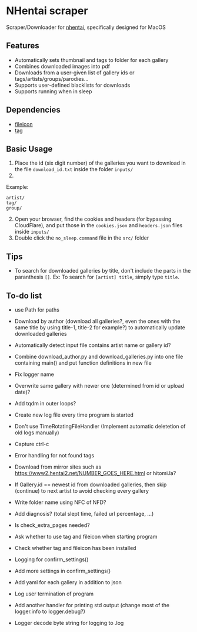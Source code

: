 # NHentai scraper
Scraper/Downloader for [nhentai](https://nhentai.net), specifically designed for MacOS

## Features
- Automatically sets thumbnail and tags to folder for each gallery
- Combines downloaded images into pdf
- Downloads from a user-given list of gallery ids or tags/artists/groups/parodies...
- Supports user-defined blacklists for downloads
- Supports running when in sleep

## Dependencies
- [fileicon](https://github.com/mklement0/fileicon)
- [tag](https://github.com/jdberry/tag)

## Basic Usage
1. Place the id (six digit number) of the galleries you want to download in the file `download_id.txt` inside the folder `inputs/`
1.
Example:
```
artist/
tag/
group/
```
2. Open your browser, find the cookies and headers (for bypassing CloudFlare), and put those in the `cookies.json` and `headers.json` files inside `inputs/`
3. Double click the `no_sleep.command` file in the `src/` folder

## Tips
- To search for downloaded galleries by title, don't include the parts in the paranthesis `[]`. Ex: To search for `[artist] title`, simply type `title`.

## To-do list
- use Path for paths
- Download by author (download all galleries?, even the ones with the same title by using title-1, title-2 for example?) to automatically update downloaded galleries
- Automatically detect input file contains artist name or gallery id?
- Combine download_author.py and download_galleries.py into one file containing main() and put function definitions in new file
- Fix logger name
- Overwrite same gallery with newer one (determined from id or upload date)?
- Add tqdm in outer loops?
- Create new log file every time program is started
- Don't use TimeRotatingFileHandler (Implement automatic deletetion of old logs manually)
- Capture ctrl-c
- Error handling for not found tags
- Download from mirror sites such as https://www2.hentai2.net/NUMBER_GOES_HERE.html or hitomi.la?
- If Gallery.id == newest id from downloaded galleries, then skip (continue) to next artist to avoid checking every gallery
- Write folder name using NFC of NFD?

- Add diagnosis? (total slept time, failed url percentage, ...)
- Is check_extra_pages needed?
- Ask whether to use tag and fileicon when starting program
- Check whether tag and fileicon has been installed
- Logging for confirm_settings()
- Add more settings in confirm_settings()
- Add yaml for each gallery in addition to json
- Log user termination of program
- Add another handler for printing std output (change most of the logger.info to logger.debug?)
- Logger decode byte string for logging to .log
